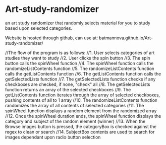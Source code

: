 # Art-study-randomizer
an art study randomizer that randomly selects material for you to study based upon selected categories.

Website is hosted through github, can use at: batmannova.github.io/Art-study-randomizer/

//The flow of the program is as follows:
//1. User selects categories of art studies they want to study
//2. User clicks the spin button
//3. The spin button calls the spinWheel function
//4. The spinWheel function calls the randomizeListContents function
//5. The randomizeListContents function calls the getListContents function
//6. The getListContents function calls the getSelectedLists function
//7. The getSelectedLists function checks if any checkboxes are checked, if none, "check" all
//8. The getSelectedLists function returns an array of the selected checkboxes
//9. The getListContents function iterates through the array of selected checkboxes, pushing contents of all to 1 array
//10. The randomizeListContents function randomizes the array of all contents of selected categories
//11. The spinWheel function displays a random element from the randomized array
//12. Once the spinWheel duration ends, the spinWheel function displays the category and subject of the random element (winner)
//13. When the Browse images button is pressed, the categoryBox is checked against the regex to clean or search
//14. SubjectBox contents are used to search for images dependant upon radio button selection